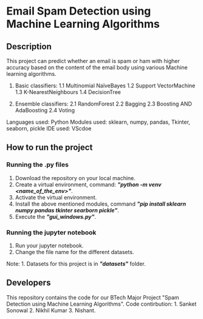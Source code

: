 # Email Spam Detection using Machine Learning Algorithms

## Description

This project can predict whether an email is spam or ham with higher accuracy based on the content of the email body using various Machine learning algorithms. 

1. Basic classifiers:
  1.1 Multinomial NaïveBayes
  1.2 Support VectorMachine
  1.3 K-NearestNeighbours
  1.4 DecisionTree  
  
2. Ensemble classifiers:
  2.1 RandomForest
  2.2 Bagging
  2.3 Boosting AND AdaBoosting
  2.4 Voting
 
Languages used: Python
Modules used: sklearn, numpy, pandas, Tkinter, seaborn, pickle
IDE used: VScdoe

## How to run the project

### Running the **.py** files

1. Download the repository on your local machine.
2. Create a virtual environment, command: **_"python -m venv <name_of_the_env>"_**.
3. Activate the virtual environment.
3. Install the above mentioned modules, command **_"pip install sklearn numpy pandas tkinter searborn pickle"_**.
4. Execute the **_"gui_windows.py"_**.

### Running the jupyter notebook

1. Run your jupyter notebook.
2. Change the file name for the different datasets.

Note:
      1. Datasets for this project is in **_"datasets"_** folder.

## Developers

This repository contains the code for our BTech Major Project "Spam Detection using Machine Learning Algorithms".
Code contirbution: 1. Sanket Sonowal 2. Nikhil Kumar 3. Nishant.

## 

